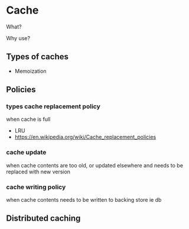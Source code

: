 # Cache

What?

Why use?

## Types of caches

- Memoization

## Policies

### types cache replacement policy

when cache is full

- LRU
- https://en.wikipedia.org/wiki/Cache_replacement_policies

### cache update

when cache contents are too old, or updated elsewhere and needs to be replaced with new version

### cache writing policy

when cache contents needs to be written to backing store ie db

## Distributed caching
